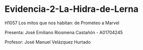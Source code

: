 # Evidencia-2-La-Hidra-de-Lerna
H1057 Los mitos que nos habitan: de Prometeo a Marvel

Presenta: José Emiliano Riosmena Castañón - A01704245

Profesor: José Manuel Velázquez Hurtado
